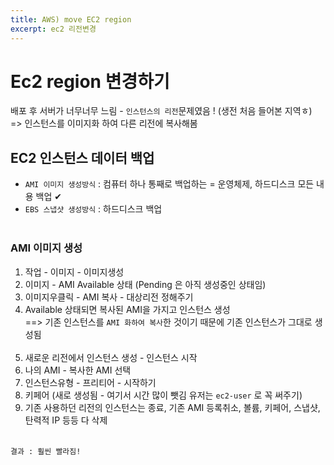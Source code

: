 ```yaml
---
title: AWS) move EC2 region
excerpt: ec2 리전변경
---
```


# Ec2 region 변경하기
배포 후 서버가 너무너무 느림 - `인스턴스의 리전`문제였음 ! (생전 처음 들어본 지역ㅎ)  
=> 인스턴스를 이미지화 하여 다른 리전에 복사해봄

## EC2 인스턴스 데이터 백업  
- `AMI 이미지 생성방식` : 컴퓨터 하나 통째로 백업하는 = 운영체제, 하드디스크 모든 내용 백업 ✔ 
- `EBS 스냅샷 생성방식` : 하드디스크 백업<br/><br/>

### AMI 이미지 생성
1. 작업 - 이미지 - 이미지생성
2. 이미지 - AMI Available 상태 (Pending 은 아직 생성중인 상태임)
3. 이미지우클릭 - AMI 복사 - 대상리전 정해주기
4. Available 상태되면 복사된 AMI을 가지고 인스턴스 생성  
==> 기존 인스턴스를 `AMI 화하여 복사`한 것이기 때문에 기존 인스턴스가 그대로 생성됨 <br/><br/>
5. 새로운 리전에서 인스턴스 생성 - 인스턴스 시작
6. 나의 AMI - 복사한 AMI 선택
7. 인스턴스유형 - 프리티어 - 시작하기
8. 키페어 (새로 생성됨 - 여기서 시간 많이 뺏김 유저는 `ec2-user` 로 꼭 써주기)
9. 기존 사용하던 리전의 인스턴스는 종료, 기존 AMI 등록취소, 볼륨, 키페어, 스냅샷, 탄력적 IP 등등 다 삭제 <br/><br/>
 
`결과 : 훨씬 빨라짐!`
